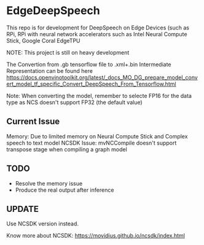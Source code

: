 # EdgeDeepSpeech
This repo is for development for DeepSpeech on Edge Devices (such as RPi, RPi with neural network accelerators such as Intel Neural Compute Stick, Google Coral EdgeTPU


NOTE: This project is still on heavy development

The Convertion from .gb tensorflow file to .xml+.bin Intermediate Representation can be found here
https://docs.openvinotoolkit.org/latest/_docs_MO_DG_prepare_model_convert_model_tf_specific_Convert_DeepSpeech_From_Tensorflow.html

Note: When converting the model, remember to selecte FP16 for the data type as NCS doesn't support FP32 (the default value)

## Current Issue
Memory: Due to limited memory on Neural Compute Stick and Complex speech to text model
NCSDK Issue: mvNCCompile doesn't support transpose stage when compiling a graph model


## TODO
 - Resolve the memory issue
 - Produce the real output after inference 


## UPDATE

Use NCSDK version instead.

Know more about NCSDK: https://movidius.github.io/ncsdk/index.html
